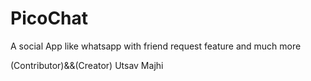 # PicoChat
A social App like whatsapp with friend request feature and much more

(Contributor)&&(Creator) Utsav Majhi
